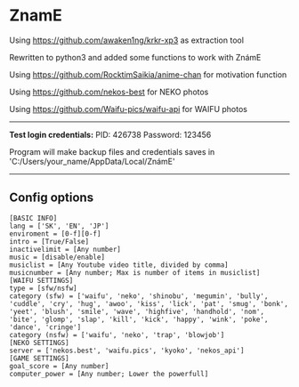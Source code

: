 # **ZnamE**

Using https://github.com/awaken1ng/krkr-xp3 as extraction tool

Rewritten to python3 and added some functions to work with ZnámE

Using https://github.com/RocktimSaikia/anime-chan for motivation function

Using https://github.com/nekos-best for NEKO photos

Using https://github.com/Waifu-pics/waifu-api for WAIFU photos

---

**Test login credentials:**
PID: 426738
Password: 123456

Program will make backup files and credentials saves in 'C:/Users/your_name/AppData/Local/ZnámE'

---

## **Config options**

```
[BASIC INFO]
lang = ['SK', 'EN', 'JP']
enviroment = [0-f][0-f]
intro = [True/False]
inactivelimit = [Any number]
music = [disable/enable]
musiclist = [Any Youtube video title, divided by comma]
musicnumber = [Any number; Max is number of items in musiclist]
[WAIFU SETTINGS]
type = [sfw/nsfw]
category (sfw) = ['waifu', 'neko', 'shinobu', 'megumin', 'bully', 'cuddle', 'cry', 'hug', 'awoo', 'kiss', 'lick', 'pat', 'smug', 'bonk', 'yeet', 'blush', 'smile', 'wave', 'highfive', 'handhold', 'nom', 'bite', 'glomp', 'slap', 'kill', 'kick', 'happy', 'wink', 'poke', 'dance', 'cringe']
category (nsfw) = ['waifu', 'neko', 'trap', 'blowjob']
[NEKO SETTINGS]
server = ['nekos.best', 'waifu.pics', 'kyoko', 'nekos_api']
[GAME SETTINGS]
goal_score = [Any number]
computer_power = [Any number; Lower the powerfull]

```

